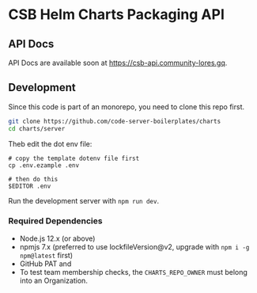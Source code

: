 # CSB Helm Charts Packaging API

## API Docs

API Docs are available soon at <https://csb-api.community-lores.gq>.

## Development

Since this code is part of an monorepo, you need to clone this repo first.

```sh
git clone https://github.com/code-server-boilerplates/charts
cd charts/server
```

Theb edit the dot env file:

```
# copy the template dotenv file first
cp .env.ezample .env

# then do this
$EDITOR .env
```

Run the development server with `npm run dev`.

### Required Dependencies

* Node.js 12.x (or above)
* npmjs 7.x (preferred to use lockfileVersion@v2, upgrade with `npm i -g npm@latest` first)
* GitHub PAT and
* To test team membership checks, the `CHARTS_REPO_OWNER` must belong into an Organization.
